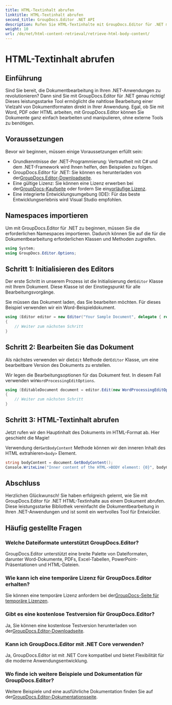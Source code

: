 ```yaml
---
title: HTML-Textinhalt abrufen
linktitle: HTML-Textinhalt abrufen
second_title: GroupDocs.Editor .NET API
description: Rufen Sie HTML-Textinhalte mit GroupDocs.Editor für .NET mit unserer Schritt-für-Schritt-Anleitung ab. Verbessern Sie Ihre .NET-Anwendungen mühelos.
weight: 10
url: /de/net/html-content-retrieval/retrieve-html-body-content/
---
```


# HTML-Textinhalt abrufen

## Einführung
Sind Sie bereit, die Dokumentbearbeitung in Ihren .NET-Anwendungen zu revolutionieren? Dann sind Sie mit GroupDocs.Editor für .NET genau richtig! Dieses leistungsstarke Tool ermöglicht die nahtlose Bearbeitung einer Vielzahl von Dokumentformaten direkt in Ihrer Anwendung. Egal, ob Sie mit Word, PDF oder HTML arbeiten, mit GroupDocs.Editor können Sie Dokumente ganz einfach bearbeiten und manipulieren, ohne externe Tools zu benötigen.
## Voraussetzungen
Bevor wir beginnen, müssen einige Voraussetzungen erfüllt sein:
- Grundkenntnisse der .NET-Programmierung: Vertrautheit mit C# und dem .NET-Framework wird Ihnen helfen, den Beispielen zu folgen.
-  GroupDocs.Editor für .NET: Sie können es herunterladen von der[GroupDocs.Editor-Downloadseite](https://releases.groupdocs.com/editor/net/).
-  Eine gültige Lizenz: Sie können eine Lizenz erwerben bei der[GroupDocs-Kaufseite](https://purchase.groupdocs.com/buy) oder fordern Sie ein[vorläufige Lizenz](https://purchase.groupdocs.com/temporary-license/).
- Eine integrierte Entwicklungsumgebung (IDE): Für das beste Entwicklungserlebnis wird Visual Studio empfohlen.
## Namespaces importieren
Um mit GroupDocs.Editor für .NET zu beginnen, müssen Sie die erforderlichen Namespaces importieren. Dadurch können Sie auf die für die Dokumentbearbeitung erforderlichen Klassen und Methoden zugreifen.
```csharp
using System;
using GroupDocs.Editor.Options;
```
## Schritt 1: Initialisieren des Editors
Der erste Schritt in unserem Prozess ist die Initialisierung der`Editor` Klasse mit Ihrem Dokument. Diese Klasse ist der Einstiegspunkt für alle Bearbeitungsvorgänge.

Sie müssen das Dokument laden, das Sie bearbeiten möchten. Für dieses Beispiel verwenden wir ein Word-Beispieldokument.
```csharp
using (Editor editor = new Editor("Your Sample Document", delegate { return new WordProcessingLoadOptions(); }))
{
    // Weiter zum nächsten Schritt
}
```
## Schritt 2: Bearbeiten Sie das Dokument
 Als nächstes verwenden wir die`Edit` Methode der`Editor` Klasse, um eine bearbeitbare Version des Dokuments zu erstellen.

 Wir legen die Bearbeitungsoptionen für das Dokument fest. In diesem Fall verwenden wir`WordProcessingEditOptions`.
```csharp
using (EditableDocument document = editor.Edit(new WordProcessingEditOptions()))
{
    // Weiter zum nächsten Schritt
}
```
## Schritt 3: HTML-Textinhalt abrufen
Jetzt rufen wir den Hauptinhalt des Dokuments im HTML-Format ab. Hier geschieht die Magie!

 Verwendung der`GetBodyContent` Methode können wir den inneren Inhalt des HTML extrahieren`<body>` Element.
```csharp
string bodyContent = document.GetBodyContent();
Console.WriteLine("Inner content of the HTML->BODY element: {0}", bodyContent);
```

## Abschluss
Herzlichen Glückwunsch! Sie haben erfolgreich gelernt, wie Sie mit GroupDocs.Editor für .NET HTML-Textinhalte aus einem Dokument abrufen. Diese leistungsstarke Bibliothek vereinfacht die Dokumentbearbeitung in Ihren .NET-Anwendungen und ist somit ein wertvolles Tool für Entwickler.
## Häufig gestellte Fragen
### Welche Dateiformate unterstützt GroupDocs.Editor?
GroupDocs.Editor unterstützt eine breite Palette von Dateiformaten, darunter Word-Dokumente, PDFs, Excel-Tabellen, PowerPoint-Präsentationen und HTML-Dateien.
### Wie kann ich eine temporäre Lizenz für GroupDocs.Editor erhalten?
 Sie können eine temporäre Lizenz anfordern bei der[GroupDocs-Seite für temporäre Lizenzen](https://purchase.groupdocs.com/temporary-license/).
### Gibt es eine kostenlose Testversion für GroupDocs.Editor?
 Ja, Sie können eine kostenlose Testversion herunterladen von der[GroupDocs.Editor-Downloadseite](https://releases.groupdocs.com/).
### Kann ich GroupDocs.Editor mit .NET Core verwenden?
Ja, GroupDocs.Editor ist mit .NET Core kompatibel und bietet Flexibilität für die moderne Anwendungsentwicklung.
### Wo finde ich weitere Beispiele und Dokumentation für GroupDocs.Editor?
 Weitere Beispiele und eine ausführliche Dokumentation finden Sie auf der[GroupDocs.Editor-Dokumentationsseite](https://tutorials.groupdocs.com/editor/net/).